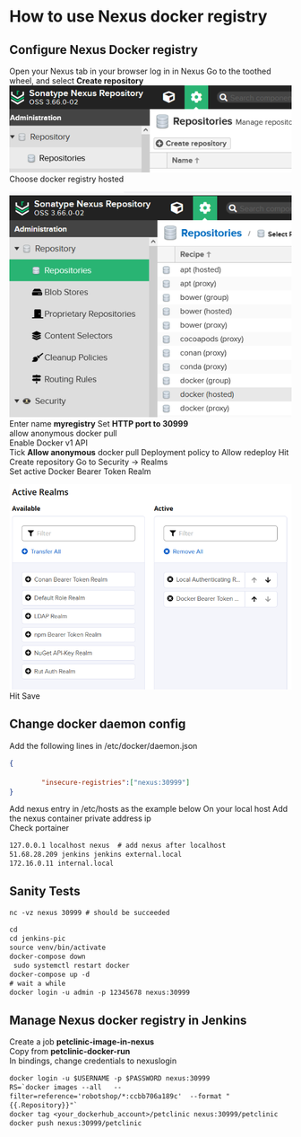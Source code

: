 # How to use Nexus docker registry

## Configure Nexus Docker registry
Open your Nexus tab in your browser
log in in Nexus 
Go to the toothed wheel, and select **Create repository**
![nexus_repo](screenshots/nexus_create_repo.png)
Choose docker registry hosted

![docker_hosted](screenshots/docker_hosted.png)
Enter name **myregistry**
Set **HTTP port to 30999**  
allow anonymous docker pull    
Enable Docker v1 API  
Tick **Allow anonymous** docker pull
Deployment policy  to Allow redeploy
Hit Create repository
Go to Security -> Realms    
Set active  Docker Bearer Token Realm

![bearer_token](screenshots/nexus_bearer_token.png)
Hit Save 

## Change docker daemon config

Add the following lines in /etc/docker/daemon.json

```json
{
  
        "insecure-registries":["nexus:30999"]
}
```

Add nexus entry in /etc/hosts as the example below 
On your local host 
Add the nexus container private address ip   
Check portainer   
```shell
127.0.0.1 localhost nexus  # add nexus after localhost
51.68.28.209 jenkins jenkins external.local
172.16.0.11 internal.local
```

## Sanity Tests
```shell
nc -vz nexus 30999 # should be succeeded
```

```shell
cd 
cd jenkins-pic 
source venv/bin/activate
docker-compose down 
 sudo systemctl restart docker
docker-compose up -d 
# wait a while
docker login -u admin -p 12345678 nexus:30999
```

## Manage Nexus docker registry in Jenkins
Create a job **petclinic-image-in-nexus**  
Copy from **petclinic-docker-run**  
In bindings, change credentials to nexuslogin  

```shell
docker login -u $USERNAME -p $PASSWORD nexus:30999
RS=`docker images --all   --filter=reference='robotshop/*:ccbb706a189c'  --format "{{.Repository}}"`
docker tag <your_dockerhub_account>/petclinic nexus:30999/petclinic
docker push nexus:30999/petclinic
```
